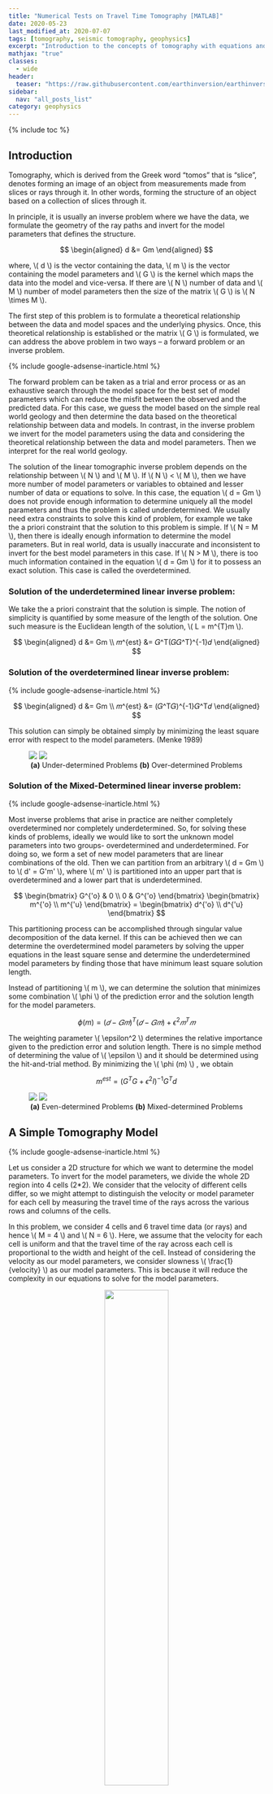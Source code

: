 ```yaml
---
title: "Numerical Tests on Travel Time Tomography [MATLAB]"
date: 2020-05-23
last_modified_at: 2020-07-07
tags: [tomography, seismic tomography, geophysics]
excerpt: "Introduction to the concepts of tomography with equations and codes. Introduction to the concepts of overdetermined, underdetermined and mix-determined problems in Tomography."
mathjax: "true"
classes:
  - wide
header:
  teaser: "https://raw.githubusercontent.com/earthinversion/earthinversion-images/main/images/tomographyModel1.jpg"
sidebar:
  nav: "all_posts_list"
category: geophysics
---
```


{% include toc %}

## Introduction

Tomography, which is derived from the Greek word “tomos” that is “slice”, denotes forming an image of an object from measurements made from slices or rays through it. In other words, forming the structure of an object based on a collection of slices through it.

In principle, it is usually an inverse problem where we have the data, we formulate the geometry of the ray paths and invert for the model parameters that defines the structure.

$$
\begin{aligned}
d &= Gm
\end{aligned}
$$

where, \\( d \\) is the vector containing the data, \\( m \\) is the vector containing the model
parameters and \\( G \\) is the kernel which maps the data into the model and vice-versa. If there are \\( N \\) number of data and \\( M \\) number of model parameters then the size of the matrix \\( G \\) is \\( N \times M \\).

The first step of this problem is to formulate a theoretical relationship between the data and model spaces and the underlying physics. Once, this theoretical relationship is established or the matrix \\( G \\) is formulated, we can address the above problem in two ways – a forward problem or an inverse problem.


{% include google-adsense-inarticle.html %}

The forward problem can be taken as a trial and error process or as an exhaustive search through the model space for the best set of model parameters which can reduce the misfit between the observed and the predicted data. For this case, we guess the model based on the simple real world geology and then determine the data based on the theoretical relationship between data and models. In contrast, in the inverse problem we invert for the model parameters using the data and considering the theoretical relationship between the data and model parameters. Then we interpret for the real world geology.

The solution of the linear tomographic inverse problem depends on the relationship between \\( N \\) and \\( M \\). If \\( N \\) < \\( M \\), then we have more number of model parameters or variables to obtained and lesser number of data or equations to solve. In this case, the equation \\( d = Gm \\) does not provide enough information to determine uniquely all the model parameters and thus the problem is called underdetermined. We usually need extra constraints to solve this kind of problem, for example we take the a priori constraint that the solution to this problem is simple. If \\( N = M \\), then there is ideally enough information to determine the model parameters. But in real world, data is usually inaccurate and inconsistent to invert for the best model parameters in this case. If \\( N > M \\), there is too much information contained in the equation \\( d = Gm \\) for it to possess an exact solution. This case is called the overdetermined.

### Solution of the underdetermined linear inverse problem:

We take the a priori constraint that the solution is simple. The notion of simplicity is quantified by some measure of the length of the solution. One such measure is the Euclidean length of the solution, \\( L = m^{T}m \\).

$$
\begin{aligned}
d &= Gm \\
𝑚^{est} &= 𝐺^T(𝐺𝐺^T)^{-1}𝑑
\end{aligned}
$$

### Solution of the overdetermined linear inverse problem:

{% include google-adsense-inarticle.html %}

$$
\begin{aligned}
d &= Gm \\
𝑚^{est} &= (𝐺^T𝐺)^{-1}𝐺^T𝑑
\end{aligned}
$$

This solution can simply be obtained simply by minimizing the least square error with
respect to the model parameters. (Menke 1989)

<figure class="half">
    <img src="https://raw.githubusercontent.com/earthinversion/earthinversion-images/main/images/underdetermined_problems.jpg">
    <img src="https://raw.githubusercontent.com/earthinversion/earthinversion-images/main/images/over_determined_problems.jpg">
    <figcaption  style="text-align: center;"><strong>(a)</strong> Under-determined Problems <strong>(b)</strong> Over-determined Problems</figcaption>
</figure>

### Solution of the Mixed-Determined linear inverse problem:

{% include google-adsense-inarticle.html %}

Most inverse problems that arise in practice are neither completely overdetermined nor completely underdetermined. So, for solving these kinds of problems, ideally we would like to sort the unknown model parameters into two groups- overdetermined and underdetermined. For doing so, we form a set of new model parameters that are linear combinations of the old. Then we can partition from an arbitrary \\( d = Gm \\) to \\( d' = G'm' \\), where \\( m' \\) is partitioned into an upper part that is overdetermined and a lower part that is underdetermined.

$$
\begin{bmatrix}
   G^{'o} & 0 \\
   0 & G^{'o}
\end{bmatrix}
\begin{bmatrix}
   m^{'o} \\
   m^{'u}
\end{bmatrix}
= \begin{bmatrix}
   d^{'o} \\
   d^{'u}
\end{bmatrix}
$$

This partitioning process can be accomplished through singular value decomposition of the data kernel. If this can be achieved then we can determine the overdetermined model parameters by solving the upper equations in the least square sense and determine the underdetermined model parameters by finding those that have minimum least square solution length.

Instead of partitioning \\( m \\), we can determine the solution that minimizes some combination \\( \phi \\) of the prediction error and the solution length for the model parameters.

$$
\phi (m) = (𝑑−𝐺𝑚)^{T} (𝑑−𝐺𝑚) +\epsilon^2 𝑚^T𝑚
$$

The weighting parameter \\( \epsilon^2 \\) determines the relative importance given to the prediction error and solution length. There is no simple method of determining the value of \\( \epsilon \\) and it should be determined using the hit-and-trial method. By minimizing the \\( \phi (m) \\) , we obtain

$$
m^{est} = (G^TG+\epsilon^2I)^{-1}G^Td
$$

<figure class="half">
    <img src="https://raw.githubusercontent.com/earthinversion/earthinversion-images/main/images/even_determined_problems.jpg">
    <img src="https://raw.githubusercontent.com/earthinversion/earthinversion-images/main/images/mix_determined_problems.jpg">
    <figcaption  style="text-align: center;"><strong>(a)</strong> Even-determined Problems <strong>(b)</strong> Mixed-determined Problems</figcaption>
</figure>

## A Simple Tomography Model

{% include google-adsense-inarticle.html %}

Let us consider a 2D structure for which we want to determine the model parameters. To invert for the model parameters, we divide the whole 2D region into 4 cells (2\*2). We consider that the velocity of different cells differ, so we might attempt to distinguish the velocity or model parameter for each cell by measuring the travel time of the rays across the various rows and columns of the cells.

In this problem, we consider 4 cells and 6 travel time data (or rays) and hence \\( M = 4 \\) and \\( N = 6 \\). Here, we assume that the velocity for each cell is uniform and that the travel time of the ray across each cell is proportional to the width and height of the cell. Instead of considering the velocity as our model parameters, we consider slowness \\( \frac{1}{velocity} \\) as our model parameters. This is because it will reduce the complexity in our equations to solve for the model parameters.

<p align="center">
<img width="50%" src="https://raw.githubusercontent.com/earthinversion/earthinversion-images/main/images/tomographyModel1.jpg">
<figcaption style="text-align: center;">Tomography Model 1</figcaption>
</p>

{% include google-adsense-inarticle.html %}

<p align="center">
<img width="50%" src="https://raw.githubusercontent.com/earthinversion/earthinversion-images/main/images/numerical-tests-tomography/data_kernel_matrix.jpg">
<figcaption style="text-align: center;">The data kernel matrix (G) </figcaption>
</p>

The equations for the different ray paths will be

Ray path 1:

$$
𝑔_{11} 𝑚_1 + 𝑔_{12} 𝑚_2 + 𝑔_{13} 𝑚_3 + 𝑔_{14} 𝑚_4 = 𝑑_1
$$

Ray path 2:

$$
𝑔_{21} 𝑚_1 + 𝑔_{22} 𝑚_2 + 𝑔_{23} 𝑚_3 + 𝑔_{24} 𝑚_4 = 𝑑_2
$$

Ray path 3:

$$
𝑔_{31} 𝑚_1 + 𝑔_{32} 𝑚_2 + 𝑔_{33} 𝑚_3 + 𝑔_{34} 𝑚_4 = 𝑑_3
$$

Ray path 4:

$$
𝑔_{41} 𝑚_1 + 𝑔_{42} 𝑚_2 + 𝑔_{43} 𝑚_3 + 𝑔_{44} 𝑚_4 = 𝑑_4
$$

Ray path 5:

$$
𝑔_{51} 𝑚_1 + 𝑔_{52} 𝑚_2 + 𝑔_{53} 𝑚_3 + 𝑔_{54} 𝑚_4 = 𝑑_5
$$

Ray path 6:

$$
𝑔_{61} 𝑚_1 + 𝑔_{62} 𝑚_2 + 𝑔_{63} 𝑚_3 + 𝑔_{64} 𝑚_4 = 𝑑_6
$$

\\ \\
The above 6 equations can be written in the form of

$$
d = Gm
$$

$$
\implies \begin{bmatrix}
   d_1 \\
   d_2 \\
   d_3 \\
   d_4 \\
   d_5 \\
   d_6
\end{bmatrix} =
\begin{bmatrix}
   g_{11} & g_{12} & g_{13} & g_{14} \\
   g_{21} & g_{22} & g_{23} & g_{24} \\
   g_{31} & g_{32} & g_{33} & g_{34} \\
   g_{41} & g_{42} & g_{43} & g_{44} \\
   g_{51} & g_{52} & g_{53} & g_{54} \\
   g_{61} & g_{62} & g_{63} & g_{64}
\end{bmatrix}
\begin{bmatrix}
   m_1 \\
   m_2 \\
   m_3 \\
   m_4
\end{bmatrix}
$$

Here, the vector \\(d\\) contains the travel time data along each ray path. The matrix \\(G\\) contains the information about the geometry of the ray-path. Here, \\(G\\) consists of the length of each ray-path in different cells. The vector \\(m\\) consists of the slowness parameters for each cell.\\

Since, this is an over-determined case, we invert for the model parameters using the least square scenario:

$$
m^{est} = [G^T G]^{-1} G^T d
$$

### MATLAB CODES for inversion and plotting

{% include google-adsense-inarticle.html %}

```
clear; close all; clc
N=6; %no. of ray paths
M=4; %no. of model parameters
G=zeros(N,M); %initializing the kernel
h=15; %length of the grid
hh=h*sqrt(2); %length of the diagonal of grid

G=[h 0 h 0; 0 h 0 h; 0 hh hh 0;hh 0 0 hh; h h 0 0; 0 0 h h]; %kernel matrix

mm=[4 7 12 18]'; %actual model parameter - velocity (arbitrarily taken)
m=1./mm; %actual model parameter - slowness

tt=G*m; %actual travel time at the stations
[nt,mt]=size(tt);

%creating observed data by adding the noise
noise=0.2; %20 percent noise in the data
tto=tt+noise*(randn(nt,mt)); %data travel time
z=[tt, tto];


mest=(G'*G)\(G'*tto); %inverting for the predcited model parameters
ttp=G*mest;
zz=[tto, ttp]; %predicted travel time

mmest=1./mest; %model parameter - velocity
mmest=mmest./max(max(mmest)); %normalizing
mmest = vec2mat(mmest,2); %converting to square matrix
mm=mm./max(max(mm));
mp= vec2mat(mm,2);

%Model resolution matrix
Mr=(G'*G)\(G'*G)
image(Mr,'CDataMapping','scaled')
colorbar

%Data resolution matrix
Dr=G*((G'*G)\G')
image(Dr,'CDataMapping','scaled')
colorbar

%Plotting estimated models
h1=figure;
set(h1,'color','w','Position',[100 222 1300 500])
subplot(122)
image(mmest,'CDataMapping','scaled') %normalizing the parameter to plot
colorbar
title('Inverted Velocity Structure')

%Plotting the actual Model for comparing
subplot(121)
image(mp,'CDataMapping','scaled') colorbar
title('Actual Velocity Structure')
```

Here, we have taken the length of each cell to be (15m\*15m). We have arbitrarily taken the model parameter for the actual structure. We then form the data from these model parameter values by adding 20% noise. The data is then inverted for the estimated model parameters.

{% include google-adsense-inarticle.html %}

<p align="center">
<img width="100%" src="https://raw.githubusercontent.com/earthinversion/earthinversion-images/main/images/numerical-tests-tomography/inversion1_results.jpg">
<figcaption style="text-align: center;">Inversion 1 Results </figcaption>
</p>

In above figure, we can notice that the cell 3 of the inverted structure is about 10-20% overestimated. We attribute this overestimation due to 20% noise in our data.
We also estimate the model resolution matrix and the data resolution matrix for this case. The data resolution matrix tells us how well the estimate of the model parameters fits the data and the model resolution matrix tells us how close is the particular estimate of the model parameters is to the true model.\\
The model resolution matrix is:

$$
R =
\begin{bmatrix}
   1 & 0 & 0 & 0 \\
   0 & 1 & 0 & 0 \\
   0 & 0 & 1 & 0 \\
   0 & 0 & 0 & 1 \\
\end{bmatrix}
$$

<p align="center">
<img width="50%" src="https://raw.githubusercontent.com/earthinversion/earthinversion-images/main/images/numerical-tests-tomography/modelResMatrixTomo1.jpg">
<figcaption style="text-align: center;">Model Resolution Matrix for the tomography model 1 </figcaption>
</p>

The data resolution matrix is:

$$
N =
\begin{bmatrix}
   0.6250 & -0.3750 & 0.1768 & 0.1768 & 0.1250 & 0.1250 \\
   -0.3750 & 0.6250 & 0.1768 & 0.1768 & 0.1250 & 0.1250 \\
   0.1768 & 0.1768 & 0.7500 & -0.2500 & 0.1768 & 0.1768 \\
   0.1768 & 0.1768 & -0.2500 & 0.7500 & 0.1768 & 0.1768 \\
   0.1250 & 0.1250 & 0.1768 & 0.1768 & 0.6250 & -0.3750 \\
   0.1250 & 0.1250 & 0.1768 & 0.1768 & -0.3750 & 0.6250
\end{bmatrix}
$$

{% include google-adsense-inarticle.html %}

<p align="center">
<img width="50%" src="https://raw.githubusercontent.com/earthinversion/earthinversion-images/main/images/numerical-tests-tomography/dataResMatTomo1.jpg">
<figcaption style="text-align: center;">Data Resolution Matrix for the tomography model 1 </figcaption>
</p>

We estimate the correlation between the two images, and we obtain the correlation to be 0.9883.

**To be Continued**



